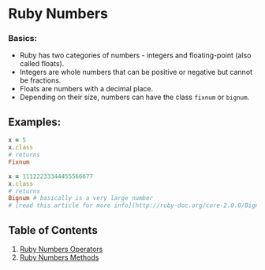 # Ruby Numbers

### Basics:

- Ruby has two categories of numbers - integers and floating-point (also called floats).
- Integers are whole numbers that can be positive or negative but cannot be fractions.
- Floats are numbers with a decimal place.
- Depending on their size, numbers can have the class `fixnum` or `bignum`.

## Examples:

```ruby
x = 5
x.class
# returns
Fixnum
```

```ruby
x = 11122233344455566677
x.class
# returns
Bignum # basically is a very large number
# [read this article for more info](http://ruby-doc.org/core-2.0.0/Bignum.html)
```

## Table of Contents

1. [Ruby Numbers Operators](Ruby-Numbers-Operators)
2. [Ruby Numbers Methods](Ruby-Numbers-Methods)

